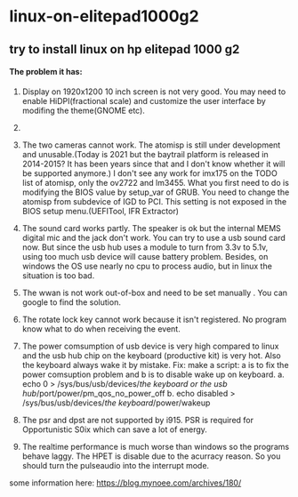 # linux-on-elitepad1000g2
## try to install linux on hp elitepad 1000 g2

#### The problem it has:
1. Display on 1920x1200 10 inch screen is not very good. You may need to enable HiDPI(fractional scale) and customize the user interface by modifing the theme(GNOME etc).

2. 

3. The two cameras cannot work. The atomisp is still under development and unusable.(Today is 2021 but the baytrail platform is released in 2014-2015? It has been years since that and I don't know whether it will be supported anymore.) I don't see any work for imx175 on the TODO list of atomisp, only the ov2722 and lm3455.
What you first need to do is modifying the BIOS value by setup_var of GRUB. You need to change the atomisp from subdevice of IGD to PCI. This setting is not exposed in the BIOS setup menu.(UEFITool, IFR Extractor)

4. The sound card works partly. The speaker is ok but the internal MEMS digital mic and the jack don't work. You can try to use a usb sound card now. But since the usb hub uses a module to turn from 3.3v to 5.1v, using too much usb device will cause battery problem. Besides, on windows the OS use nearly no cpu to process audio, but in linux the situation is too bad.

5. The wwan is not work out-of-box and need to be set manually . You can google to find the solution.

6. The rotate lock key cannot work because it isn't registered. No program know what to do when receiving the event.

7. The power comsumption of usb device is very high compared to linux and the usb hub chip on the keyboard (productive kit) is very hot. Also the keyboard always wake it by mistake.
Fix: make a script: a is to fix the power comsuption problem and b is to disable wake up on keyboard.
  a. echo 0 > /sys/bus/usb/devices/*the keyboard or the usb hub*/port/power/pm_qos_no_power_off
  b. echo disabled > /sys/bus/usb/devices/*the keyboard*/power/wakeup

9. The psr and dpst are not supported by i915. PSR is required for Opportunistic S0ix which can save a lot of energy.

9. The realtime performance is much worse than windows so the programs behave laggy. The HPET is disable due to the acurracy reason. So you should turn the pulseaudio into the interrupt mode.

some information here: https://blog.mynoee.com/archives/180/
